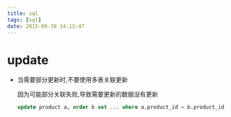 ```yaml
---
title: sql
tags: [sql]
date: 2015-09-30 14:12:47
---
```


# update

-   当需要部分更新时,不要使用多表关联更新

    因为可能部分关联失败,导致需要更新的数据没有更新

    ```sql
    update product a, order b set ... where a.product_id = b.product_id
    ```
